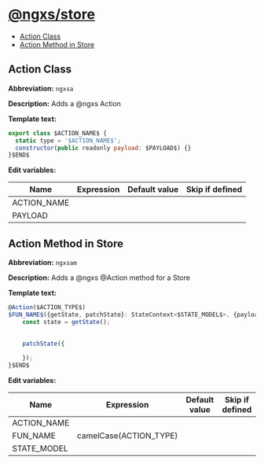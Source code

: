 # [@ngxs/store](https://github.com/ngxs/store)

* [Action Class](https://github.com/JanMalch/intellij-live-templates/blob/master/WebDev/ngxs.md#action-class)
* [Action Method in Store](https://github.com/JanMalch/intellij-live-templates/blob/master/WebDev/ngxs.md#action-method-in-store)

## Action Class

**Abbreviation:** `ngxsa`

**Description:** Adds a @ngxs Action

**Template text:**
```javascript
export class $ACTION_NAME$ {
  static type = '$ACTION_NAME$';
  constructor(public readonly payload: $PAYLOAD$) {}
}$END$
```

**Edit variables:**

| Name        | Expression | Default value | Skip if defined |
|-------------|------------|---------------|-----------------|
| ACTION_NAME |            |               |                 |
| PAYLOAD     |            |               |                 |

## Action Method in Store

**Abbreviation:** `ngxsam`

**Description:** Adds a @ngxs @Action method for a Store

**Template text:**
```javascript
@Action($ACTION_TYPE$)
$FUN_NAME$({getState, patchState}: StateContext<$STATE_MODEL$>, {payload}: $ACTION_TYPE$) {
    const state = getState();

	
    patchState({
    
    });
}$END$
```

**Edit variables:**

| Name        | Expression             | Default value | Skip if defined |
|-------------|------------------------|---------------|-----------------|
| ACTION_NAME |                        |               |                 |
| FUN_NAME    | camelCase(ACTION_TYPE) |               |                 |
| STATE_MODEL |                        |               |                 |
